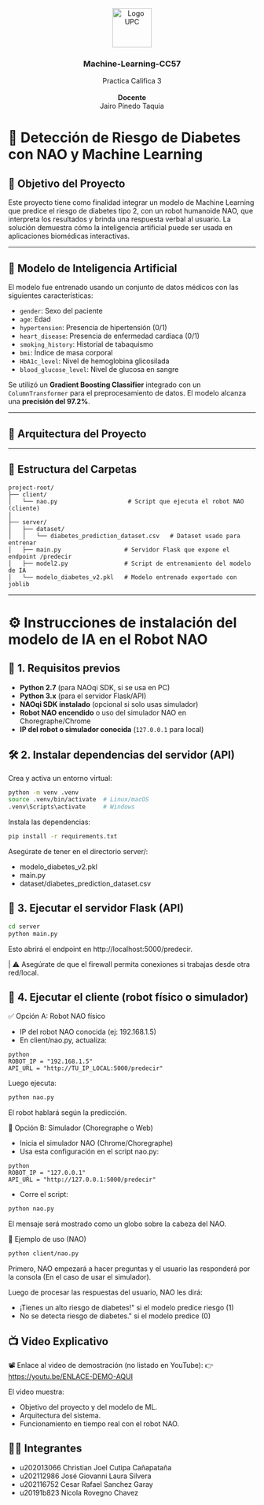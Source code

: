 <div align="center">
  <a href="https://github.com/EduardoPuglisevich/Aplicaciones-de-Data-Science.git">
    <img src="https://upload.wikimedia.org/wikipedia/commons/f/fc/UPC_logo_transparente.png" alt="Logo UPC" width="80" height="80">
  </a>

  <h3 align="center"> Machine-Learning-CC57</h3>

  <p align="center">
    Practica Califica 3
    <br/>
    <br/>
    <strong>Docente</strong>
    <br/>
    Jairo Pinedo Taquia
  </p>
</div>

# 🤖 Detección de Riesgo de Diabetes con NAO y Machine Learning

## 🎯 Objetivo del Proyecto

Este proyecto tiene como finalidad integrar un modelo de Machine Learning que predice el riesgo de diabetes tipo 2, con un robot humanoide NAO, que interpreta los resultados y brinda una respuesta verbal al usuario. La solución demuestra cómo la inteligencia artificial puede ser usada en aplicaciones biomédicas interactivas.

---

## 🧠 Modelo de Inteligencia Artificial

El modelo fue entrenado usando un conjunto de datos médicos con las siguientes características:

- `gender`: Sexo del paciente
- `age`: Edad
- `hypertension`: Presencia de hipertensión (0/1)
- `heart_disease`: Presencia de enfermedad cardíaca (0/1)
- `smoking_history`: Historial de tabaquismo
- `bmi`: Índice de masa corporal
- `HbA1c_level`: Nivel de hemoglobina glicosilada
- `blood_glucose_level`: Nivel de glucosa en sangre

Se utilizó un **Gradient Boosting Classifier** integrado con un `ColumnTransformer` para el preprocesamiento de datos. El modelo alcanza una **precisión del 97.2%**.

---

## 📁 Arquitectura del Proyecto

---

## 📁 Estructura del Carpetas

```plaintext
project-root/
├── client/
│   └── nao.py                    # Script que ejecuta el robot NAO (cliente)
│
├── server/
│   ├── dataset/
│   │   └── diabetes_prediction_dataset.csv   # Dataset usado para entrenar
│   ├── main.py                  # Servidor Flask que expone el endpoint /predecir
│   ├── model2.py                # Script de entrenamiento del modelo de IA
│   └── modelo_diabetes_v2.pkl   # Modelo entrenado exportado con joblib

```
---
# ⚙️ Instrucciones de instalación del modelo de IA en el Robot NAO

## 🧪 1. Requisitos previos
- **Python 2.7** (para NAOqi SDK, si se usa en PC)
- **Python 3.x** (para el servidor Flask/API)
- **NAOqi SDK instalado** (opcional si solo usas simulador)
- **Robot NAO encendido** o uso del simulador NAO en Choregraphe/Chrome
- **IP del robot o simulador conocida** (`127.0.0.1` para local)

## 🛠️ 2. Instalar dependencias del servidor (API)
Crea y activa un entorno virtual:

```bash
python -m venv .venv
source .venv/bin/activate  # Linux/macOS
.venv\Scripts\activate     # Windows
```

Instala las dependencias:

```bash
pip install -r requirements.txt
```

Asegúrate de tener en el directorio server/:

* modelo_diabetes_v2.pkl
* main.py
* dataset/diabetes_prediction_dataset.csv

## 🚀 3. Ejecutar el servidor Flask (API)

```bash
cd server
python main.py
```

Esto abrirá el endpoint en http://localhost:5000/predecir.

| ⚠️ Asegúrate de que el firewall permita conexiones si trabajas desde otra red/local.

## 🤖 4. Ejecutar el cliente (robot físico o simulador)

✅ Opción A: Robot NAO físico

* IP del robot NAO conocida (ej: 192.168.1.5)
* En client/nao.py, actualiza:

```
python
ROBOT_IP = "192.168.1.5"
API_URL = "http://TU_IP_LOCAL:5000/predecir"
```

Luego ejecuta:

```bash
python nao.py
```

El robot hablará según la predicción.

🧪 Opción B: Simulador (Choregraphe o Web)

* Inicia el simulador NAO (Chrome/Choregraphe)
* Usa esta configuración en el script nao.py:

```
python
ROBOT_IP = "127.0.0.1"
API_URL = "http://127.0.0.1:5000/predecir"
```

* Corre el script:

```bash
python nao.py
```

El mensaje será mostrado como un globo sobre la cabeza del NAO.

🧪 Ejemplo de uso (NAO)

```bash
python client/nao.py
```
Primero, NAO empezará a hacer preguntas y el usuario las responderá por la consola (En el caso de usar el simulador).

Luego de procesar las respuestas del usuario, NAO les dirá:
* ¡Tienes un alto riesgo de diabetes!" si el modelo predice riesgo (1)
* No se detecta riesgo de diabetes." si el modelo predice (0)

## 📺 Video Explicativo
📽️ Enlace al video de demostración (no listado en YouTube):
👉 https://youtu.be/ENLACE-DEMO-AQUI

El video muestra:

* Objetivo del proyecto y del modelo de ML.
* Arquitectura del sistema.
* Funcionamiento en tiempo real con el robot NAO.

## 👨‍💻 Integrantes

* u202013066 Christian Joel Cutipa Cañapataña 
* u202112986 José Giovanni Laura Silvera
* u202116752 Cesar Rafael Sanchez Garay
* u20191b823 Nicola Rovegno Chavez


